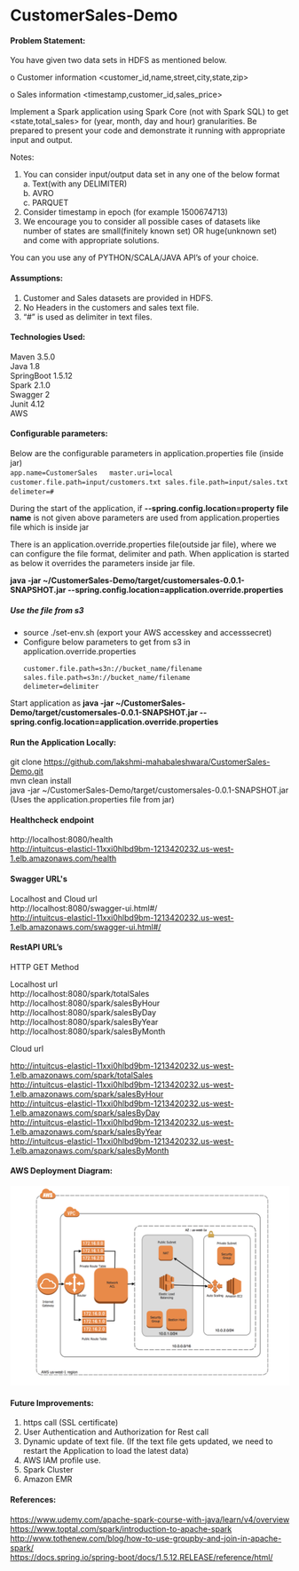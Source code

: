 # CustomerSales-Demo

#### Problem Statement:

You have given two data sets in HDFS as mentioned below.

o	Customer information <customer_id,name,street,city,state,zip> 

o	Sales information <timestamp,customer_id,sales_price>
     
Implement a Spark application using Spark Core (not with Spark SQL) to get <state,total_sales> for (year, month, day and hour) granularities. Be prepared to present your code and demonstrate it running with appropriate input and output.

Notes: 
1.	You can consider input/output data set in any one of the below format<br>
a.	Text(with any DELIMITER)<br>
b.	AVRO<br>
c.	PARQUET<br>
2.	Consider timestamp in epoch (for example 1500674713)<br>
3.	We encourage you to consider all possible cases of datasets like number of states are small(finitely known set) OR huge(unknown set) and come with appropriate solutions.

You can you use any of PYTHON/SCALA/JAVA API’s of your choice.

#### Assumptions:
1. Customer and Sales datasets are provided in HDFS.<br>
2. No Headers in the customers and sales text file.<br>
3. “#” is used as delimiter in text files.<br>

#### Technologies Used:

Maven 3.5.0<br>
Java 1.8<br>
SpringBoot 1.5.12<br>
Spark 2.1.0<br>
Swagger 2<br>
Junit 4.12<br>
AWS

#### Configurable parameters:
Below are the configurable parameters in application.properties file (inside jar)<br>
	```
	app.name=CustomerSales	
	master.uri=local
	customer.file.path=input/customers.txt
	sales.file.path=input/sales.txt
	delimeter=#
	```

During the start of the application, if **--spring.config.location=property file name** is not given above parameters are used from application.properties file which is inside jar<br>

There is an application.override.properties file(outside jar file), where we can configure the file format, delimiter and path. When application is started as below it overrides the parameters inside jar file.<br>

**java -jar ~/CustomerSales-Demo/target/customersales-0.0.1-SNAPSHOT.jar --spring.config.location=application.override.properties**<br>

##### Use the file from s3
- source ./set-env.sh (export your AWS accesskey and accesssecret)<br>
- Configure below parameters to get from s3 in application.override.properties<br>
	```
	customer.file.path=s3n://bucket_name/filename
	sales.file.path=s3n://bucket_name/filename
	delimeter=delimiter
	```

Start application as **java -jar ~/CustomerSales-Demo/target/customersales-0.0.1-SNAPSHOT.jar --spring.config.location=application.override.properties**<br>


#### Run the Application Locally:
git clone https://github.com/lakshmi-mahabaleshwara/CustomerSales-Demo.git<br>
mvn clean install<br>
java -jar ~/CustomerSales-Demo/target/customersales-0.0.1-SNAPSHOT.jar (Uses the application.properties file from jar)<br>

#### Healthcheck endpoint
http://localhost:8080/health <br>
http://intuitcus-elasticl-11xxi0hlbd9bm-1213420232.us-west-1.elb.amazonaws.com/health <br>

#### Swagger URL's
Localhost and Cloud url<br>
http://localhost:8080/swagger-ui.html#/ <br>
http://intuitcus-elasticl-11xxi0hlbd9bm-1213420232.us-west-1.elb.amazonaws.com/swagger-ui.html#/<br>

#### RestAPI URL’s

HTTP GET Method <br>

Localhost url <br>
http://localhost:8080/spark/totalSales <br>
http://localhost:8080/spark/salesByHour <br>
http://localhost:8080/spark/salesByDay<br>
http://localhost:8080/spark/salesByYear<br>
http://localhost:8080/spark/salesByMonth<br>

Cloud url <br>

http://intuitcus-elasticl-11xxi0hlbd9bm-1213420232.us-west-1.elb.amazonaws.com/spark/totalSales<br>
http://intuitcus-elasticl-11xxi0hlbd9bm-1213420232.us-west-1.elb.amazonaws.com/spark/salesByHour<br>
http://intuitcus-elasticl-11xxi0hlbd9bm-1213420232.us-west-1.elb.amazonaws.com/spark/salesByDay<br>
http://intuitcus-elasticl-11xxi0hlbd9bm-1213420232.us-west-1.elb.amazonaws.com/spark/salesByYear<br>
http://intuitcus-elasticl-11xxi0hlbd9bm-1213420232.us-west-1.elb.amazonaws.com/spark/salesByMonth<br>

#### AWS Deployment Diagram:

![aH3lt text](https://github.com/lakshmi-mahabaleshwara/CustomerSales-Demo/blob/master/Deployment_Diagram.png?raw=true "Title")

#### Future Improvements:
1. https call (SSL certificate) <br>
2. User Authentication and Authorization for Rest call <br>
3. Dynamic update of text file. (If the text file gets updated, we need to restart the Application to load the latest data)<br>
4. AWS IAM profile use.<br>
5. Spark Cluster<br>
6. Amazon EMR <br>

#### References:
https://www.udemy.com/apache-spark-course-with-java/learn/v4/overview<br>
https://www.toptal.com/spark/introduction-to-apache-spark<br>
http://www.tothenew.com/blog/how-to-use-groupby-and-join-in-apache-spark/<br>
https://docs.spring.io/spring-boot/docs/1.5.12.RELEASE/reference/html/<br>

